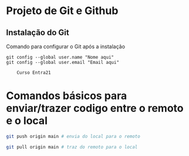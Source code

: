 # Projeto de Git e Github 

## Instalação do Git 

Comando para configurar o Git após a instalação 

``` 
git config --global user.name "Nome aqui"
git config --global user.email "Email aqui"
``` 


```
    Curso Entra21
```

# Comandos básicos para enviar/trazer codigo entre o remoto e o local

```bash
git push origin main # envia do local para o remoto 

git pull origin main # traz do remoto para o local
```
